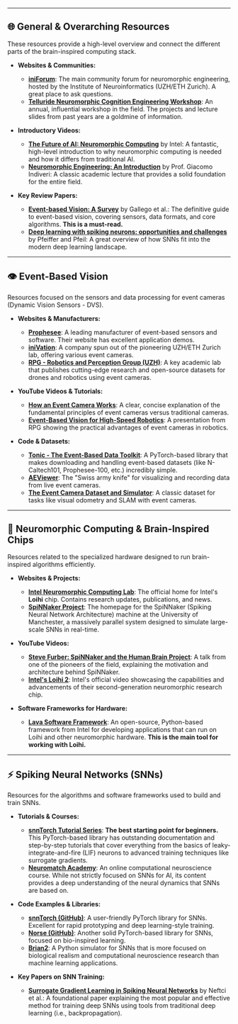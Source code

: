 -----

## 🌐 General & Overarching Resources

These resources provide a high-level overview and connect the different parts of the brain-inspired computing stack.

  * **Websites & Communities:**

      * **[iniForum](https://www.google.com/search?q=https://forum.ini.uzh.ch/)**: The main community forum for neuromorphic engineering, hosted by the Institute of Neuroinformatics (UZH/ETH Zurich). A great place to ask questions.
      * **[Telluride Neuromorphic Cognition Engineering Workshop](https://www.google.com/search?q=https://telluride.ini.uzh.ch/)**: An annual, influential workshop in the field. The projects and lecture slides from past years are a goldmine of information.

  * **Introductory Videos:**

      * **[The Future of AI: Neuromorphic Computing](https://www.google.com/search?q=https://www.youtube.com/watch%3Fv%3DpiO0424a5I8)** by Intel: A fantastic, high-level introduction to why neuromorphic computing is needed and how it differs from traditional AI.
      * **[Neuromorphic Engineering: An Introduction](https://www.google.com/search?q=https://www.youtube.com/watch%3Fv%3D__LqA3-iG_o)** by Prof. Giacomo Indiveri: A classic academic lecture that provides a solid foundation for the entire field.

  * **Key Review Papers:**

      * **[Event-based Vision: A Survey](https://arxiv.org/abs/1904.08405)** by Gallego et al.: The definitive guide to event-based vision, covering sensors, data formats, and core algorithms. **This is a must-read.**
      * **[Deep learning with spiking neurons: opportunities and challenges](https://arxiv.org/abs/1812.01304)** by Pfeiffer and Pfeil: A great overview of how SNNs fit into the modern deep learning landscape.

-----

## 👁️ Event-Based Vision

Resources focused on the sensors and data processing for event cameras (Dynamic Vision Sensors - DVS).

  * **Websites & Manufacturers:**

      * **[Prophesee](https://www.prophesee.ai/)**: A leading manufacturer of event-based sensors and software. Their website has excellent application demos.
      * **[iniVation](https://inivation.com/)**: A company spun out of the pioneering UZH/ETH Zurich lab, offering various event cameras.
      * **[RPG - Robotics and Perception Group (UZH)](https://rpg.ifi.uzh.ch/research_dvs.html)**: A key academic lab that publishes cutting-edge research and open-source datasets for drones and robotics using event cameras.

  * **YouTube Videos & Tutorials:**

      * **[How an Event Camera Works](https://www.google.com/search?q=https://www.youtube.com/watch%3Fv%3DLAKk_2c7s5w)**: A clear, concise explanation of the fundamental principles of event cameras versus traditional cameras.
      * **[Event-Based Vision for High-Speed Robotics](https://www.google.com/search?q=https://www.youtube.com/watch%3Fv%3D1b5P3pI3a_Y)**: A presentation from RPG showing the practical advantages of event cameras in robotics.

  * **Code & Datasets:**

      * **[Tonic - The Event-Based Data Toolkit](https://github.com/neuromorphs/tonic)**: A PyTorch-based library that makes downloading and handling event-based datasets (like N-Caltech101, Prophesee-100, etc.) incredibly simple.
      * **[AEViewer](https://www.google.com/search?q=https://inivation.com/support/software/aeviewer/)**: The "Swiss army knife" for visualizing and recording data from live event cameras.
      * **[The Event Camera Dataset and Simulator](https://rpg.ifi.uzh.ch/davis_data.html)**: A classic dataset for tasks like visual odometry and SLAM with event cameras.

-----

## 🧠 Neuromorphic Computing & Brain-Inspired Chips

Resources related to the specialized hardware designed to run brain-inspired algorithms efficiently.

  * **Websites & Projects:**

      * **[Intel Neuromorphic Computing Lab](https://www.intel.com/content/www/us/en/research/neuromorphic-computing.html)**: The official home for Intel's **Loihi** chip. Contains research updates, publications, and news.
      * **[SpiNNaker Project](https://www.google.com/search?q=https://www.cs.man.ac.uk/spinnaker/)**: The homepage for the SpiNNaker (Spiking Neural Network Architecture) machine at the University of Manchester, a massively parallel system designed to simulate large-scale SNNs in real-time.

  * **YouTube Videos:**

      * **[Steve Furber: SpiNNaker and the Human Brain Project](https://www.google.com/search?q=https://www.youtube.com/watch%3Fv%3DI-S_4-yv8vA)**: A talk from one of the pioneers of the field, explaining the motivation and architecture behind SpiNNaker.
      * **[Intel's Loihi 2](https://www.google.com/search?q=https://www.youtube.com/watch%3Fv%3Dd_soXy41p2w)**: Intel's official video showcasing the capabilities and advancements of their second-generation neuromorphic research chip.

  * **Software Frameworks for Hardware:**

      * **[Lava Software Framework](https://github.com/lava-nc/lava)**: An open-source, Python-based framework from Intel for developing applications that can run on Loihi and other neuromorphic hardware. **This is the main tool for working with Loihi.**

-----

## ⚡ Spiking Neural Networks (SNNs)

Resources for the algorithms and software frameworks used to build and train SNNs.

  * **Tutorials & Courses:**

      * **[snnTorch Tutorial Series](https://snntorch.readthedocs.io/en/latest/tutorials/index.html)**: **The best starting point for beginners.** This PyTorch-based library has outstanding documentation and step-by-step tutorials that cover everything from the basics of leaky-integrate-and-fire (LIF) neurons to advanced training techniques like surrogate gradients.
      * **[Neuromatch Academy](https://neuromatch.io/)**: An online computational neuroscience course. While not strictly focused on SNNs for AI, its content provides a deep understanding of the neural dynamics that SNNs are based on.

  * **Code Examples & Libraries:**

      * **[snnTorch (GitHub)](https://github.com/jeshraghian/snntorch)**: A user-friendly PyTorch library for SNNs. Excellent for rapid prototyping and deep learning-style training.
      * **[Norse (GitHub)](https://github.com/norse/norse)**: Another solid PyTorch-based library for SNNs, focused on bio-inspired learning.
      * **[Brian2](https://briansimulator.org/)**: A Python simulator for SNNs that is more focused on biological realism and computational neuroscience research than machine learning applications.

  * **Key Papers on SNN Training:**

      * **[Surrogate Gradient Learning in Spiking Neural Networks](https://arxiv.org/abs/1901.09948)** by Neftci et al.: A foundational paper explaining the most popular and effective method for training deep SNNs using tools from traditional deep learning (i.e., backpropagation).
